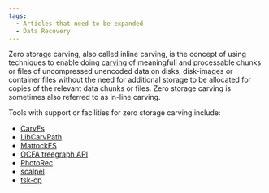```yaml
---
tags:
  - Articles that need to be expanded
  - Data Recovery
---
```

Zero storage carving, also called inline carving, is the concept of
using techniques to enable doing [carving](file_carving.md) of
meaningfull and processable chunks or files of uncompressed unencoded
data on disks, disk-images or container files without the need for
additional storage to be allocated for copies of the relevant data
chunks or files. Zero storage carving is sometimes also referred to as
in-line carving.

Tools with support or facilities for zero storage carving include:

* [CarvFs](carvfs.md)
* [LibCarvPath](libcarvpath.md)
* [MattockFS](mattockfs.md)
* [OCFA treegraph API](ocfa_treegraph_api.md)
* [PhotoRec](photorec.md)
* [scalpel](scalpel.md)
* [tsk-cp](tsk-cp.md)

